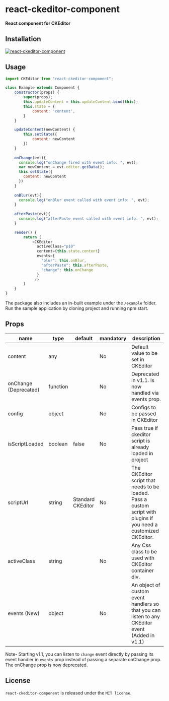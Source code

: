 # react-ckeditor-component

**React component for CKEditor**

## Installation

[![react-ckeditor-component](https://nodei.co/npm/react-ckeditor-component.png)](https://npmjs.org/package/react-ckeditor-component)

## Usage

```js
import CKEditor from "react-ckeditor-component";

class Example extends Component {
    constructor(props) {
        super(props);
        this.updateContent = this.updateContent.bind(this);
        this.state = {
            content: 'content',
        }
    }

    updateContent(newContent) {
        this.setState({
            content: newContent
        })
    }
    
    onChange(evt){
      console.log("onChange fired with event info: ", evt);
      var newContent = evt.editor.getData();
      this.setState({
        content: newContent
      })
    }
    
    onBlur(evt){
      console.log("onBlur event called with event info: ", evt);
    }
    
    afterPaste(evt){
      console.log("afterPaste event called with event info: ", evt);
    }

    render() {
        return (
            <CKEditor 
              activeClass="p10" 
              content={this.state.content} 
              events={
                "blur": this.onBlur,
                "afterPaste": this.afterPaste,
                "change": this.onChange
              }
             />
        )
    }
}
```

The package also includes an in-built example under the `/example` folder. Run the sample application by cloning project and running npm start.

## Props

<table class="table table-bordered table-striped">
    <thead>
    <tr>
        <th style="width: 15%;">name</th>
        <th style="width: 15%;">type</th>
        <th style="width: 15%;">default</th>
        <th style="width: 15%;">mandatory</th>
        <th>description</th>
    </tr>
    </thead>
    <tbody>
        <tr>
          <td>content</td>
          <td>any</td>
          <td></td>
          <td>No</td>
          <td>Default value to be set in CKEditor</td>
        </tr>
        <tr>
          <td>onChange (Deprecated)</td>
          <td>function</td>
          <td></td>
          <td>No</td>
          <td>Deprecated in v1.1. Is now handled via events prop.</td>
        </tr>
        <tr>
          <td>config</td>
          <td>object</td>
          <td></td>
          <td>No</td>
          <td>Configs to be passed in CKEditor</td>
        </tr>
        <tr>
          <td>isScriptLoaded</td>
          <td>boolean</td>
          <td>false</td>
          <td>No</td>
          <td>Pass true if ckeditor script is already loaded in project</td>
        </tr>
        <tr>
          <td>scriptUrl</td>
          <td>string</td>
          <td>Standard CKEditor</td>
          <td>No</td>
          <td>The CKEditor script that needs to be loaded. Pass a custom script with plugins if you need a customized CKEditor.</td>
        </tr>
        <tr>
          <td>activeClass</td>
          <td>string</td>
          <td></td>
          <td>No</td>
          <td>Any Css class to be used with CKEditor container div.</td>
        </tr>
        <tr>
          <td>events (New)</td>
          <td>object</td>
          <td></td>
          <td>No</td>
          <td>An object of custom event handlers so that you can listen to any CKEditor event (Added in v1.1)</td>
        </tr>
    </tbody>
</table>

Note- Starting v1.1, you can listen to `change` event directly by passing its event handler in `events` prop instead of passing a separate onChange prop. The onChange prop is now deprecated.

## License

`react-ckeditor-component` is released under the `MIT license`.
